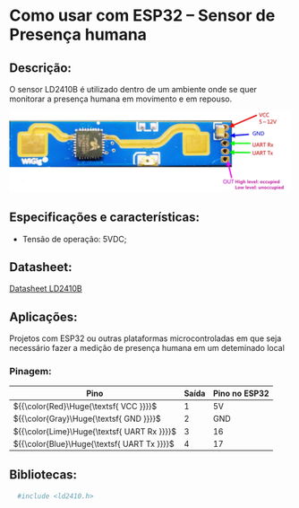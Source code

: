 
# Como usar com ESP32 – Sensor de Presença humana

## Descrição:

O sensor LD2410B é utilizado dentro de um ambiente onde se quer monitorar a presença humana em movimento e em repouso.


![SensorLD2410B](./LD2410B.png)

## Especificações e características:

 - Tensão de operação: 5VDC;

## Datasheet:

[Datasheet LD2410B](https://github.com/welintonbg/EnergyMonitoring/blob/main/Sensores/HLK-LD2410B/datasheetLD2410B.pdf)

## Aplicações:

Projetos com ESP32 ou outras plataformas microcontroladas em que seja necessário fazer a medição de presença humana em um deteminado local

### Pinagem:

| Pino          | Saída      | Pino no ESP32          |
| ------------- | ---------- | ---------------------- |
| ${{\color{Red}\Huge{\textsf{  VCC \}}}}\$      | 1          | 5V |
| ${{\color{Gray}\Huge{\textsf{  GND \}}}}\$      | 2         | GND   |
| ${{\color{Lime}\Huge{\textsf{  UART Rx \}}}}\$       | 3         | 16      |
| ${{\color{Blue}\Huge{\textsf{  UART Tx \}}}}\$        | 4         | 17       |


## Bibliotecas:

```bash 
  #include <ld2410.h>
```


